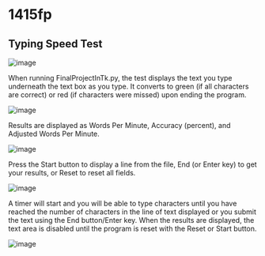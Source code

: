 # 1415fp

## Typing Speed Test

![image](https://user-images.githubusercontent.com/117933370/206912038-93d56412-5c6e-40da-83c0-1c5328e8a664.png)

When running FinalProjectInTk.py, the test displays the text you type underneath the text box as you type. It converts to green (if all characters are correct)
or red (if characters were missed) upon ending the program.

![image](https://user-images.githubusercontent.com/117933370/206911860-80405512-d980-442c-b982-abecb45b0671.png)

Results are displayed as Words Per Minute, Accuracy (percent), and Adjusted Words Per Minute.

![image](https://user-images.githubusercontent.com/117933370/206911838-477d05c0-9c14-4f9b-9baa-3f3a4acc33a5.png)

Press the Start button to display a line from the file, End (or Enter key) to get your results, or Reset to reset all fields. 

![image](https://user-images.githubusercontent.com/117933370/206911705-03251cc9-0423-4ba4-bad1-54781e6a8c65.png)

A timer will start and you will be able to type characters until you have reached the number of characters in the line of text displayed
or you submit the text using the End button/Enter key. When the results are displayed, the text area is disabled until the program is 
reset with the Reset or Start button.

![image](https://user-images.githubusercontent.com/117933370/206912093-ba17a9d5-a9a3-4ed8-abb3-d201a734fa89.png)

